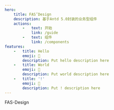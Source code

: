 ```yaml
---
hero:
    title: FAS’Design
    description: 基于Antd 5.0封装的业务型组件
    actions:
        -   text: 开始
            link: /guide
        -   text: 组件
            link: /components
features:
    -   title: Hello
        emoji: 💎
        description: Put hello description here
    -   title: World
        emoji: 🌈
        description: Put world description here
    -   title: '!'
        emoji: 🚀
        description: Put ! description here
---
```


FAS-Design
